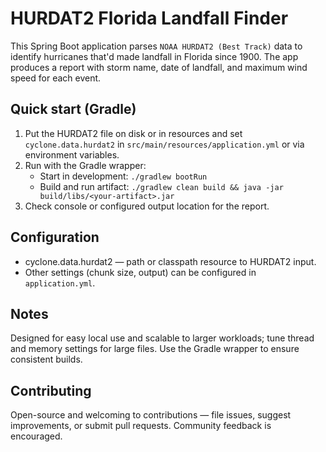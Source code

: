 HURDAT2 Florida Landfall Finder
===============================

This Spring Boot application parses `NOAA HURDAT2 (Best Track)` data to identify hurricanes that'd made landfall in Florida since 1900. The app produces a report with storm name, date of landfall, and maximum wind speed for each event.

Quick start (Gradle)
--------------------
1. Put the HURDAT2 file on disk or in resources and set `cyclone.data.hurdat2` in `src/main/resources/application.yml` or via environment variables.
2. Run with the Gradle wrapper:
   - Start in development: `./gradlew bootRun`
   - Build and run artifact: `./gradlew clean build && java -jar build/libs/<your-artifact>.jar`
3. Check console or configured output location for the report.

Configuration
-------------
- cyclone.data.hurdat2 — path or classpath resource to HURDAT2 input.
- Other settings (chunk size, output) can be configured in `application.yml`.

Notes
-----
Designed for easy local use and scalable to larger workloads; tune thread and memory settings for large files. Use the Gradle wrapper to ensure consistent builds.

Contributing
------------
Open-source and welcoming to contributions — file issues, suggest improvements, or submit pull requests. Community feedback is encouraged.
